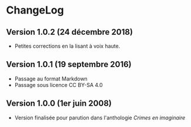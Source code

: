 ChangeLog 
=========

Version 1.0.2 (24 décembre 2018)
----------------------------------------
* Petites corrections en la lisant à voix haute.

Version 1.0.1 (19 septembre 2016) 
---------------------------------
* Passage au format Markdown
* Passage sous licence CC BY-SA 4.0

Version 1.0.0 (1er juin 2008) 
-----------------------------
* Version finalisée pour parution dans l'anthologie *Crimes en imaginaire*
